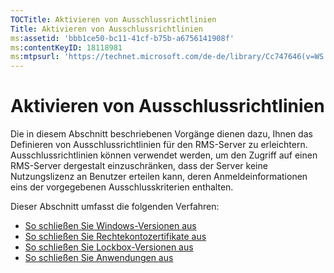 ```yaml
---
TOCTitle: Aktivieren von Ausschlussrichtlinien
Title: Aktivieren von Ausschlussrichtlinien
ms:assetid: 'bbb1ce50-bc11-41cf-b75b-a6756141908f'
ms:contentKeyID: 18118981
ms:mtpsurl: 'https://technet.microsoft.com/de-de/library/Cc747646(v=WS.10)'
---
```


Aktivieren von Ausschlussrichtlinien
====================================

Die in diesem Abschnitt beschriebenen Vorgänge dienen dazu, Ihnen das Definieren von Ausschlussrichtlinien für den RMS-Server zu erleichtern. Ausschlussrichtlinien können verwendet werden, um den Zugriff auf einen RMS-Server dergestalt einzuschränken, dass der Server keine Nutzungslizenz an Benutzer erteilen kann, deren Anmeldeinformationen eins der vorgegebenen Ausschlusskriterien enthalten.

Dieser Abschnitt umfasst die folgenden Verfahren:

-   [So schließen Sie Windows-Versionen aus](https://technet.microsoft.com/73cb4953-91a3-4fab-890f-7e52e20acf0c)
-   [So schließen Sie Rechtekontozertifikate aus](https://technet.microsoft.com/e5cd9dec-ac29-437e-8515-dc697ec75edf)
-   [So schließen Sie Lockbox-Versionen aus](https://technet.microsoft.com/515e5245-7a0e-414e-ac20-3ae32898179e)
-   [So schließen Sie Anwendungen aus](https://technet.microsoft.com/422f2ddd-bcf4-45f1-905a-b8bad30fd7dd)